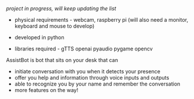 *project in progress, will keep updating the list*

- physical requirements - webcam, raspberry pi (will also need a monitor, keyboard and mouse to develop)

  
- developed in python

  
- libraries required - gTTS openai pyaudio pygame opencv

AssistBot is bot that sits on your desk that can
  - initiate conversation with you when it detects your presence
  - offer you help and information through voice inputs and outputs
  - able to recognize you by your name and remember the conversation
  - more features on the way! 
